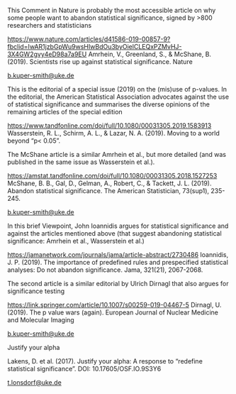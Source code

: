 This Comment in Nature is probably the most accessible article on why some people want to abandon statistical significance, signed by >800 researchers and statisticians


https://www.nature.com/articles/d41586-019-00857-9?fbclid=IwAR1jzbGpWu9wsHIwBdOu3byOielCLEQxPZMvHJ-3X4GW2gvy4eD98a7a9EU
Amrhein, V., Greenland, S., & McShane, B. (2019). Scientists rise up against statistical significance. Nature

b.kuper-smith@uke.de


This is the editorial of a special issue (2019) on the (mis)use of p-values. In the editorial, the American Statistical Association advocates against the use of statistical significance and summarises the diverse opinions of the remaining articles of the special edition 


https://www.tandfonline.com/doi/full/10.1080/00031305.2019.1583913
Wasserstein, R. L., Schirm, A. L., & Lazar, N. A. (2019). Moving to a world beyond “p< 0.05”.


The McShane article is a similar Amrhein et al., but more detailed (and was published in the same issue as Wasserstein et al.).

https://amstat.tandfonline.com/doi/full/10.1080/00031305.2018.1527253
McShane, B. B., Gal, D., Gelman, A., Robert, C., & Tackett, J. L. (2019). Abandon statistical significance. The American Statistician, 73(sup1), 235-245.

b.kuper-smith@uke.de

In this brief Viewpoint, John Ioannidis argues for statistical significance and against the articles mentioned above (that suggest abandoning statistical significance: Amrhein et al., Wasserstein et al.)

https://jamanetwork.com/journals/jama/article-abstract/2730486
Ioannidis, J. P. (2019). The importance of predefined rules and prespecified statistical analyses: Do not abandon significance. Jama, 321(21), 2067-2068.


The second article is a similar editorial by Ulrich Dirnagl that also argues for significance testing

https://link.springer.com/article/10.1007/s00259-019-04467-5
Dirnagl, U. (2019). The p value wars (again). European Journal of Nuclear Medicine and Molecular Imaging

b.kuper-smith@uke.de


Justify your alpha

Lakens, D. et al. (2017). Justify your alpha: A response to “redefine statistical significance”. DOI: 10.17605/OSF.IO.9S3Y6

t.lonsdorf@uke.de



